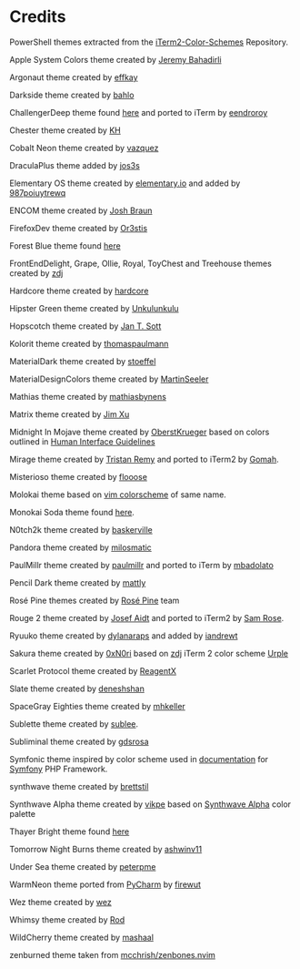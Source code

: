 # Credits

PowerShell themes extracted from the [iTerm2-Color-Schemes](https://github.com/mbadolato/iTerm2-Color-Schemes) Repository.

Apple System Colors theme created by [Jeremy Bahadirli](https://github.com/jeremybahadirli)

Argonaut theme created by [effkay](https://github.com/effkay/iTerm-argonaut)

Darkside theme created by [bahlo](https://github.com/bahlo/iterm-colors)

ChallengerDeep theme found [here](https://github.com/challenger-deep-theme/vim) and ported to iTerm by [eendroroy](https://github.com/eendroroy)

Chester theme created by [KH](https://github.com/spectralkh)

Cobalt Neon theme created by [vazquez](https://github.com/vazquez/cobalt-neon-iterm)

DraculaPlus theme added by [jos3s](https://github.com/jos3s)

Elementary OS theme created by [elementary.io](https://elementary.io/) and added by [987poiuytrewq](https://github.com/987poiuytrewq)

ENCOM theme created by [Josh Braun](http://wideaperture.net)

FirefoxDev theme created by [Or3stis](https://github.com/Or3stis)

Forest Blue theme found [here](https://github.com/olkinn/forest-blue-iTerm)

FrontEndDelight, Grape, Ollie, Royal, ToyChest and Treehouse themes created by [zdj](https://github.com/zdj/themes/tree/master/iterm2)

Hardcore theme created by [hardcore](https://github.com/hardcore/iTerm-colors)

Hipster Green theme created by [Unkulunkulu](https://github.com/Unkulunkulu)

Hopscotch theme created by [Jan T. Sott](https://github.com/idleberg/Hopscotch)

Kolorit theme created by [thomaspaulmann](https://github.com/thomaspaulmann)

MaterialDark theme created by [stoeffel](https://github.com/stoeffel/material-iterm)

MaterialDesignColors theme created by [MartinSeeler](https://www.martinseeler.com/iterm2-material-design)

Mathias theme created by [mathiasbynens](https://github.com/mathiasbynens/dotfiles)

Matrix theme created by [Jim Xu](https://github.com/i3d/vim-jimbothemes)

Midnight In Mojave theme created by [OberstKrueger](https://github.com/oberstkrueger) based on colors outlined in [Human Interface Guidelines](https://developer.apple.com/design/human-interface-guidelines/macos/overview/themes/)

Mirage theme created by [Tristan Remy](https://github.com/tristanremy/mirage) and ported to iTerm2 by [Gomah](https://github.com/Gomah/mirage-iterm).

Misterioso theme created by [flooose](https://github.com/flooose/misterioso-iterm2)

Molokai theme based on [vim colorscheme](https://github.com/tomasr/molokai) of same name.

Monokai Soda theme found [here](https://github.com/deepsweet/Monokai-Soda-iTerm).

N0tch2k theme created by [baskerville](https://github.com/baskerville/iTerm-2-Color-Themes)

Pandora theme created by [milosmatic](https://github.com/milosmatic/Pandora-iterm)

PaulMillr theme created by [paulmillr](https://github.com/paulmillr/dotfiles/tree/master/terminal) and ported to iTerm by [mbadolato](https://github.com/mbadolato/)

Pencil Dark theme created by [mattly](https://github.com/mattly/iterm-colors-pencil)

Rosé Pine themes created by [Rosé Pine](https://github.com/orgs/rose-pine/people) team

Rouge 2 theme created by [Josef Aidt](https://github.com/josefaidt/rouge-theme) and ported to iTerm2 by [Sam Rose](https://github.com/samrose3).

Ryuuko theme created by [dylanaraps](https://github.com/dylanaraps) and added by [iandrewt](https://github.com/iandrewt)

Sakura theme created by [0xN0ri](https://github.com/0xN0ri) based on [zdj](https://github.com/zdj) iTerm 2 color scheme [Urple](https://github.com/mbadolato/iTerm2-Color-Schemes/blob/master/schemes/Urple.itermcolors)

Scarlet Protocol theme created by [ReagentX](https://github.com/ReagentX)

Slate theme created by [deneshshan](https://github.com/deneshshan)

SpaceGray Eighties theme created by [mhkeller](https://github.com/mhkeller/spacegray-eighties-iterm)

Sublette theme created by [sublee](https://github.com/sublee).

Subliminal theme created by [gdsrosa](https://github.com/gdsrosa/subliminal-itermcolors)

Symfonic theme inspired by color scheme used in [documentation](http://symfony.com/doc/current/book/index.html) for [Symfony](http://www.symfony.com) PHP Framework.

synthwave theme created by [brettstil](https://github.com/brettstil/)

Synthwave Alpha theme created by [vikpe](https://github.com/vikpe) based on [Synthwave Alpha](https://github.com/vikpe/synthwave-alpha) color palette

Thayer Bright theme found [here](https://github.com/t3chnoboy/thayer-bright-iTerm)

Tomorrow Night Burns theme created by [ashwinv11](https://github.com/ashwinv11/)

Under Sea theme created by [peterpme](https://github.com/peterpme)

WarmNeon theme ported from [PyCharm](http://www.jetbrains.com/pycharm/) by [firewut](https://github.com/firewut)

Wez theme created by [wez](https://gist.github.com/wez/850268/)

Whimsy theme created by [Rod](https://github.com/rod)

WildCherry theme created by [mashaal](https://github.com/mashaal/wild-cherry)

zenburned theme taken from [mcchrish/zenbones.nvim](https://github.com/mcchrish/zenbones.nvim)
